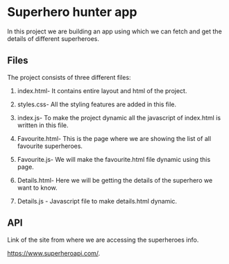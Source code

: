 
# Superhero hunter app

In this project we are building an app using which we can fetch and get the details of different superheroes.



## Files 
The project consists of three different files:

1) index.html- It contains entire layout and html of the project.

2) styles.css- All the styling features are added in this file.

3) index.js- To make the project dynamic all the javascript of index.html is written in this file.

4) Favourite.html- This is the page where we are showing the list of all favourite superheroes.

5) Favourite.js-  We will make the favourite.html file dynamic using this page.

6) Details.html- Here we will be getting the details of the superhero we want to know.

7) Details.js - Javascript file to make details.html dynamic.
## API

Link of the site from where we are accessing the superheroes info. 

https://www.superheroapi.com/.
